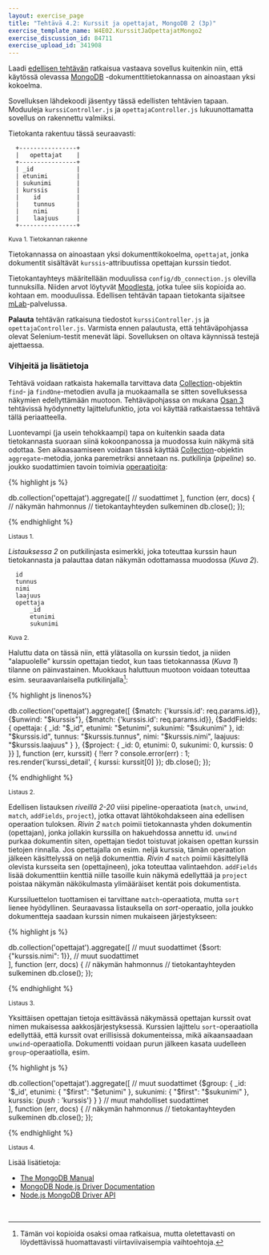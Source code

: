 ```yaml
---
layout: exercise_page
title: "Tehtävä 4.2: Kurssit ja opettajat, MongoDB 2 (3p)"
exercise_template_name: W4E02.KurssitJaOpettajatMongo2
exercise_discussion_id: 84711
exercise_upload_id: 341908
---
```


Laadi [edellisen tehtävän](../tehtava41) ratkaisua vastaava sovellus kuitenkin niin, että käytössä olevassa [MongoDB][MongoDB] -dokumenttitietokannassa on ainoastaan yksi kokoelma. 

[MongoDB]: https://www.mongodb.com


Sovelluksen lähdekoodi jäsentyy tässä edellisten tehtävien tapaan. Moduuleja `kurssiController.js` ja `opettajaController.js` lukuunottamatta sovellus on rakennettu valmiiksi. 

Tietokanta rakentuu tässä seuraavasti:

~~~
  +----------------+
  |   opettajat    |
  +----------------+
  | _id            |
  | etunimi        |
  | sukunimi       |
  | kurssis        | 
  |    id          |
  |    tunnus      |
  |    nimi        |
  |    laajuus     |
  +----------------+
~~~
<small>Kuva 1. Tietokannan rakenne</small>

Tietokannassa on ainoastaan yksi dokumenttikokoelma, `opettajat`, jonka  dokumentit sisältävät `kurssis`-attribuutissa opettajan kurssin tiedot.

Tietokantayhteys määritellään moduulissa `config/db_connection.js` olevilla tunnuksilla. Niiden arvot löytyvät [Moodlesta][tunnisteet], jotka tulee siis kopioida ao. kohtaan em. mooduulissa. Edellisen tehtävän tapaan tietokanta sijaitsee [mLab][mLab]-palvelussa. 

[tunnisteet]: https://moodle2.tut.fi/mod/page/view.php?id=341961
[mLab]: https://mlab.com


**Palauta** tehtävän ratkaisuna tiedostot `kurssiController.js` ja `opettajaController.js`. Varmista ennen palautusta, että tehtäväpohjassa olevat Selenium-testit menevät läpi. Sovelluksen on oltava käynnissä testejä ajettaessa.


### Vihjeitä ja lisätietoja

Tehtävä voidaan ratkaista hakemalla tarvittava data [Collection][Collection]-objektin `find`- ja `findOne`-metodien avulla ja muokaamalla se sitten sovelluksessa näkymien edellyttämään muotoon. Tehtäväpohjassa on mukana [Osan 3](../../osa3) tehtävissä hyödynnetty lajittelufunktio, jota voi käyttää ratkaistaessa tehtävä tällä periaatteella.

Luontevampi (ja usein tehokkaampi) tapa on kuitenkin saada data tietokannasta suoraan siinä kokoonpanossa ja muodossa kuin näkymä sitä odottaa. Sen aikaasaamiseen voidaan tässä käyttää [Collection][Collection]-objektin `aggregate`-metodia, jonka paremetriksi  annetaan ns. putkilinja (*pipeline*) so. joukko suodattimien tavoin toimivia [operaatioita][aggregation]:


[Collection]: http://mongodb.github.io/node-mongodb-native/2.2/api/Collection.html
[aggregation]: https://docs.mongodb.com/manual/reference/operator/aggregation/


{% highlight js %}

db.collection('opettajat').aggregate([
    // suodattimet
], function (err, docs) {
    // näkymän hahmonnus
    // tietokantayhteyden sulkeminen
    db.close();
});

{% endhighlight %}

<small>Listaus 1.</small>


*Listauksessa 2* on putkilinjasta esimerkki, joka toteuttaa kurssin haun tietokannasta ja palauttaa datan näkymän odottamassa muodossa (*Kuva 2*).

~~~
  id
  tunnus
  nimi
  laajuus
  opettaja
      _id
      etunimi
      sukunimi  
~~~
<small>Kuva 2. </small>

Haluttu data on tässä niin, että ylätasolla on kurssin tiedot, ja niiden "alapuolelle" kurssin opettajan tiedot, kun taas tietokannassa (*Kuva 1*) tilanne on päinvastainen. Muokkaus haluttuun muotoon voidaan toteuttaa esim. seuraavanlaisella putkilinjalla[^1]:

[^1]: Tämän voi kopioida osaksi omaa ratkaisua, mutta oletettavasti on löydettävissä huomattavasti viirtaviivaisempia vaihtoehtoja.


{% highlight js linenos%}

db.collection('opettajat').aggregate([
    {$match: {'kurssis.id': req.params.id}},
    {$unwind: "$kurssis"},
    {$match: {'kurssis.id': req.params.id}},
    {$addFields: {
            opettaja: {
                _id: "$_id",
                etunimi: "$etunimi",
                sukunimi: "$sukunimi"
            },
            id: "$kurssis.id",
            tunnus: "$kurssis.tunnus",
            nimi: "$kurssis.nimi",
            laajuus: "$kurssis.laajuus"
        }
    },
    {$project: {
            _id: 0, etunimi: 0, sukunimi: 0,
            kurssis: 0
        }}
], function (err, kurssit) {
    !!err ? console.error(err) : 1;
    res.render('kurssi_detail', {
        kurssi: kurssit[0]
    });
    db.close();
});

{% endhighlight %}

<small>Listaus 2.</small>

Edellisen listauksen *riveillä 2-20* viisi pipeline-operaatiota (`match`, `unwind`, `match`, `addFields`, `project`), jotka ottavat lähtökohdakseen aina edellisen operaation tuloksen. *Rivin 2* `match` poimii tietokannasta yhden dokumentin (opettajan), jonka jollakin kurssilla on hakuehdossa annettu id. `unwind` purkaa dokumentin siten, opettajan tiedot toistuvat jokaisen opettan kurssin tietojen rinnalla. Jos opettajalla on esim. neljä kurssia, tämän operaation jälkeen käsittelyssä on neljä dokumenttia. *Rivin 4* `match` poimii käsittelyllä olevista kursseita sen (opettajineen), joka toteuttaa valintaehdon. `addFields` lisää dokumenttiin kenttiä niille tasoille kuin näkymä edellyttää ja `project` poistaa näkymän näkökulmasta ylimääräiset kentät pois dokumentista.


Kurssiluettelon tuottamisen ei tarvittane `match`-operaatiota, mutta `sort` lienee hyödyllinen. Seuraavassa listauksella on *sort*-operaatio, jolla joukko  dokumentteja saadaan kurssin nimen mukaiseen järjestykseen:   

{% highlight js %}

db.collection('opettajat').aggregate([
    // muut suodattimet
    {$sort: {"kurssis.nimi": 1}},
    // muut suodattimet    
], function (err, docs) {
    // näkymän hahmonnus
    // tietokantayhteyden sulkeminen
    db.close();
});

{% endhighlight %}

<small>Listaus 3.</small>


Yksittäisen opettajan tietoja esittävässä näkymässä opettajan kurssit ovat nimen mukaisessa aakkosjärjestyksessä. Kurssien lajittelu `sort`-operaatiolla edellyttää, että kurssit ovat erillisissä dokumenteissa, mikä aikaansaadaan `unwind`-operaatiolla. Dokumentti voidaan purun jälkeen kasata uudelleen `group`-operaatiolla, esim.

{% highlight js %}

db.collection('opettajat').aggregate([
    // muut suodattimet
    {$group: {
          _id: '$_id',
          etunimi: { "$first": "$etunimi" },
          sukunimi: { "$first": "$sukunimi" },
          kurssis: {$push: '$kurssis'}
       }
    }
    // muut mahdolliset suodattimet    
], function (err, docs) {
    // näkymän hahmonnus
    // tietokantayhteyden sulkeminen
    db.close();
});

{% endhighlight %}

<small>Listaus 4.</small>

Lisää lisätietoja:

* [The MongoDB Manual](https://docs.mongodb.com/manual/)
* [MongoDB Node.js Driver Documentation](http://mongodb.github.io/node-mongodb-native/2.2/)
* [Node.js MongoDB Driver API](http://mongodb.github.io/node-mongodb-native/2.2/api/)



<br/>